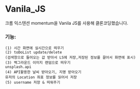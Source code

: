 # Vanila_JS

크롬 익스텐션 momentum을 Vanila JS를 사용해 클론코딩했습니다.

### 기능:
```
(1) 시간 화면에 실시간으로 띄우기 
(2) toDoList update/delete
(검색창으로 들어오는 값 받아서 LS에 저장,저장된 정보를 끌어서 화면에 표시)
(3) 백그라운드 이미지 랜덤으로 띄우기
unsplash.api
(4) API활용한 날씨 받아오기, 지명 받아오기
유저의 Location 좌표 정보를 읽어서 저장
(5) username 저장 & 띄워주기
```
